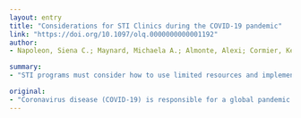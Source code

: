 ```yaml
---
layout: entry
title: "Considerations for STI Clinics during the COVID-19 pandemic"
link: "https://doi.org/10.1097/olq.0000000000001192"
author:
- Napoleon, Siena C.; Maynard, Michaela A.; Almonte, Alexi; Cormier, Kevin; Bertrand, Thomas; Ard, Kevin L.; Chan, Philip A.

summary:
- "STI programs must consider how to use limited resources and implement novel approaches to provide continued access to care. This article is made available via the PMC Open Access Subset for unrestricted re-use and analyses in any form or by any means with acknowledgement of the original source. Upon expiration of these permissions, PMC is granted a perpetual license to make this article available via PMC and Europe PMC, consistent with existing copyright protections."

original:
- "Coronavirus disease (COVID-19) is responsible for a global pandemic. It is important to balance the need for access to healthcare services, including testing and treatment for sexually transmitted infections (STIs). STI programs must consider how to use limited resources and implement novel approaches to provide continued access to care. Correspondence: Philip A. Chan, MD, Department of Medicine, Brown University, Providence, RI 02912. Phone: (401) 793-4859; E-mail: Philip_Chan@brown.edu Acknowledgments: We thank Katherine Hsu and Sylvie Ratelle, STD/HIV Prevention Training Center of New England, Massachusetts Department of Public Health, for their helpful discussion on this manuscript. This article is made available via the PMC Open Access Subset for unrestricted re-use and analyses in any form or by any means with acknowledgement of the original source. These permissions are granted for the duration of the COVID-19 pandemic or until permissions are revoked in writing. Upon expiration of these permissions, PMC is granted a perpetual license to make this article available via PMC and Europe PMC, consistent with existing copyright protections. ?? Copyright 2020 American Sexually Transmitted Diseases Association"
---
```


